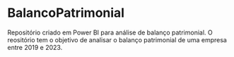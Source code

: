 # BalancoPatrimonial
 Repositório criado em Power BI para análise de balanço patrimonial.
 O reositório tem o objetivo de analisar o balanço patrimonial de uma empresa entre 2019 e 2023. 
